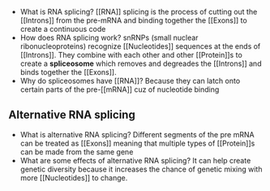 - What is RNA splicing?
	[[RNA]] splicing is the process of cutting out the [[Introns]] from the pre-mRNA and binding together the [[Exons]] to create a continuous code
- How does RNA splicing work?
	snRNPs (small nuclear ribonucleoproteins) recognize [[Nucleotides]] sequences at the ends of [[Introns]]. They combine with each other and other [[Protein]]s to create a **spliceosome** which removes and degreades the [[Introns]] and binds together the [[Exons]].
- Why do spliceosomes have [[RNA]]?
	Because they can latch onto certain parts of the pre-[[mRNA]] cuz of nucleotide binding

## Alternative RNA splicing
- What is alternative RNA splicing?
	Different segments of the pre mRNA can be treated as [[Exons]] meaning that multiple types of [[Protein]]s can be made from the same gene
- What are some effects of alternative RNA splicing?
	It can help create genetic diversity because it increases the chance of genetic mixing with more [[Nucleotides]] to change.